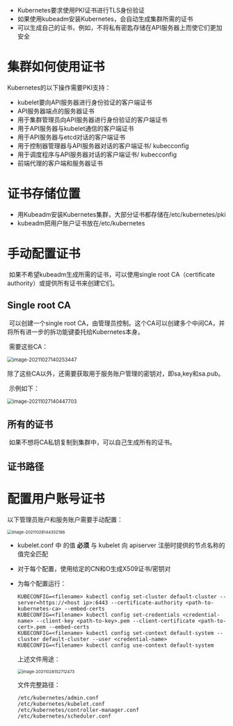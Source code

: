 - Kubernetes要求使用PKI证书进行TLS身份验证
- 如果使用kubeadm安装Kubernetes，会自动生成集群所需的证书
- 可以生成自己的证书，例如，不将私有密匙存储在API服务器上而使它们更加安全

# 集群如何使用证书

Kubernetes的以下操作需要PKI支持：

- kubelet要向API服务器进行身份验证的客户端证书
- API服务器端点的服务器证书
- 用于集群管理员向API服务器进行身份验证的客户端证书
- 用于API服务器与kubelet通信的客户端证书
- 用于API服务器与etcd对话的客户端证书
- 用于控制器管理器与API服务器对话的客户端证书/ kubecconfig
- 用于调度程序与API服务器对话的客户端证书/ kubecconfig
- 前端代理的客户端和服务器证书

# 证书存储位置

- 用Kubeadm安装Kubernetes集群，大部分证书都存储在/etc/kubernetes/pki
- kubeadm把用户账户证书放在/etc/kubernetes

# 手动配置证书

​	如果不希望kubeadm生成所需的证书，可以使用single root CA（certificate authority）或提供所有证书来创建它们。

## Single root CA

​	可以创建一个single root CA，由管理员控制。这个CA可以创建多个中间CA，并将所有进一步的拆功能键委托给Kubernetes本身。

​	需要这些CA：

<img src="C:\Users\liaosl\OneDrive\笔记\Kubernetes\网络\image-20211027140253447.png" alt="image-20211027140253447" style="zoom:80%;" />

​	除了这些CA以外，还需要获取用于服务账户管理的密钥对，即sa,key和sa.pub。

​	示例如下：

<img src="C:\Users\liaosl\OneDrive\笔记\Kubernetes\网络\image-20211027140447703.png" alt="image-20211027140447703" style="zoom:80%;" />

## 所有的证书

​	如果不想将CA私钥复制到集群中，可以自己生成所有的证书。



## 证书路径



# 配置用户账号证书

以下管理员账户和服务账户需要手动配置：

<img src="C:\Users\liaosl\OneDrive\笔记\Kubernetes\证书管理\image-20211028144352186.png" alt="image-20211028144352186" style="zoom:67%;" />



- kubelet.conf 中 <nodeName> 的值 **必须** 与 kubelet 向 apiserver 注册时提供的节点名称的值完全匹配

- 对于每个配置，使用给定的CN和O生成X509证书/密钥对

- 为每个配置运行：

  ```shell
  KUBECONFIG=<filename> kubectl config set-cluster default-cluster --server=https://<host ip>:6443 --certificate-authority <path-to-kubernetes-ca> --embed-certs
  KUBECONFIG=<filename> kubectl config set-credentials <credential-name> --client-key <path-to-key>.pem --client-certificate <path-to-cert>.pem --embed-certs
  KUBECONFIG=<filename> kubectl config set-context default-system --cluster default-cluster --user <credential-name>
  KUBECONFIG=<filename> kubectl config use-context default-system
  ```

  上述文件用途：

  <img src="C:\Users\liaosl\OneDrive\笔记\Kubernetes\证书管理\image-20211028152712473.png" alt="image-20211028152712473" style="zoom:67%;" />

  文件完整路径：

  ```shell
  /etc/kubernetes/admin.conf
  /etc/kubernetes/kubelet.conf
  /etc/kubernetes/controller-manager.conf
  /etc/kubernetes/scheduler.conf
  ```

  
